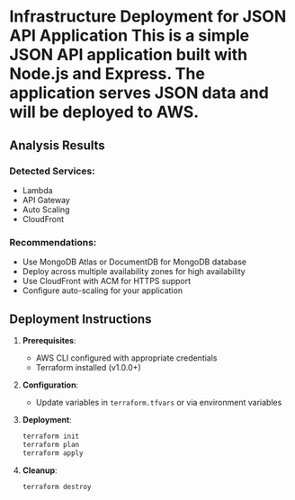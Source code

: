 # Infrastructure Deployment for JSON API Application This is a simple JSON API application built with Node.js and Express. The application serves JSON data and will be deployed to AWS.

## Analysis Results

### Detected Services:
- Lambda
- API Gateway
- Auto Scaling
- CloudFront

### Recommendations:
- Use MongoDB Atlas or DocumentDB for MongoDB database
- Deploy across multiple availability zones for high availability
- Use CloudFront with ACM for HTTPS support
- Configure auto-scaling for your application

## Deployment Instructions

1. **Prerequisites**:
   - AWS CLI configured with appropriate credentials
   - Terraform installed (v1.0.0+)

2. **Configuration**:
   - Update variables in `terraform.tfvars` or via environment variables

3. **Deployment**:
   ```bash
   terraform init
   terraform plan
   terraform apply
   ```

4. **Cleanup**:
   ```bash
   terraform destroy
   ```
